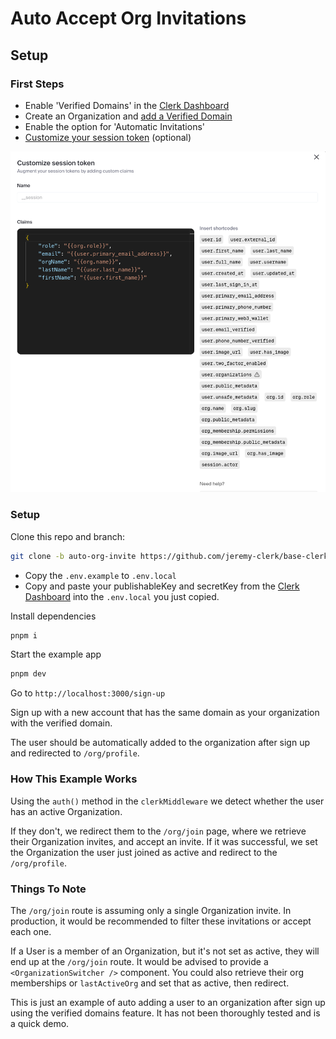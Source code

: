 # Auto Accept Org Invitations
## Setup
### First Steps
- Enable 'Verified Domains' in the [Clerk Dashboard](https://dashboard.clerk.com/last-active?path=organizations-settings)
- Create an Organization and [add a Verified Domain](https://clerk.com/docs/organizations/verified-domains#verified-domains)
- Enable the option for 'Automatic Invitations'
- [Customize your session token](https://clerk.com/docs/backend-requests/making/custom-session-token#customize-your-session-token) (optional)


![Claims](/public/claims.png)

### Setup

Clone this repo and branch:
```bash
git clone -b auto-org-invite https://github.com/jeremy-clerk/base-clerk.git
 ```
- Copy the `.env.example` to `.env.local`
- Copy and paste your publishableKey and secretKey from the [Clerk Dashboard](https://dashboard.clerk.com/last-active?path=api-keys) into the `.env.local` you just copied.

Install dependencies
```bash
pnpm i
```

Start the example app
```bash
pnpm dev
```

Go to `http://localhost:3000/sign-up`

Sign up with a new account that has the same domain as your organization with the verified domain.

The user should be automatically added to the organization after sign up and redirected to `/org/profile`.


### How This Example Works

Using the `auth()` method in the `clerkMiddleware` we detect whether the user has an active Organization. 

If they don't, we redirect them to the `/org/join` page, where we retrieve their Organization invites, and accept an invite. 
If it was successful, we set the Organization the user just joined as active and redirect to the `/org/profile`.

### Things To Note
The `/org/join` route is assuming only a single Organization invite. In production, it would be recommended to filter
these invitations or accept each one. 

If a User is a member of an Organization, but it's not set as active, they will end up at the `/org/join` route. It would
be advised to provide a `<OrganizationSwitcher />` component. You could also retrieve their org memberships or `lastActiveOrg`
and set that as active, then redirect. 

This is just an example of auto adding a user to an organization after sign up using the verified domains feature.
It has not been thoroughly tested and is a quick demo.

